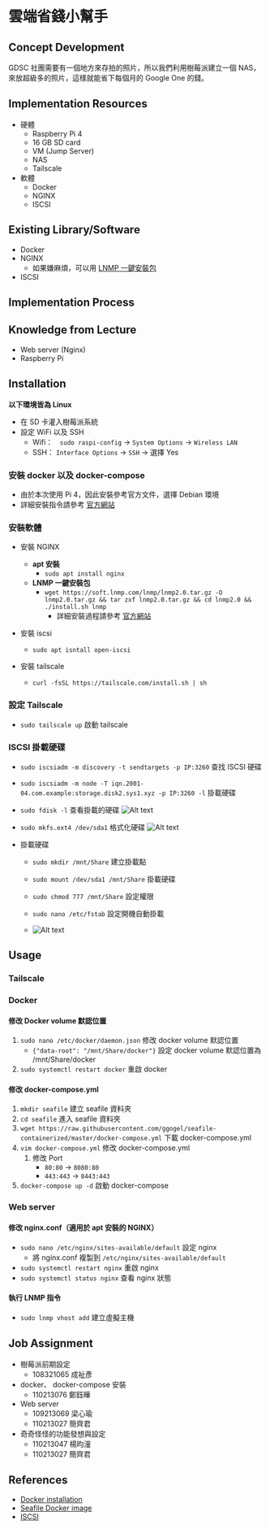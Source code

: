 # 雲端省錢小幫手

## Concept Development
GDSC 社團需要有一個地方來存拍的照片，所以我們利用樹莓派建立一個 NAS，來放超級多的照片，這樣就能省下每個月的 Google One 的錢。

## Implementation Resources
- 硬體
    - Raspberry Pi 4
    - 16 GB SD card
    - VM (Jump Server)
    - NAS
    - Tailscale
- 軟體
    - Docker
    - NGINX
    - ISCSI

## Existing Library/Software
- Docker 
- NGINX
  - 如果嫌麻煩，可以用 [LNMP 一鍵安裝包](https://lnmp.org/install.html)
- ISCSI

## Implementation Process

## Knowledge from Lecture
- Web server (Nginx)
- Raspberry Pi 

## Installation
**以下環境皆為 Linux**
- 在 SD 卡灌入樹莓派系統
- 設定 WiFi 以及 SSH 
  - Wifi：　`sudo raspi-config` -> `System Options` -> `Wireless LAN`
  - SSH： `Interface Options` -> `SSH` -> 選擇 Yes
### 安裝 docker 以及 docker-compose

- 由於本次使用 Pi 4，因此安裝參考官方文件，選擇 Debian 環境
- 詳細安裝指令請參考 [官方網站](https://docs.docker.com/engine/install/debian/)

### 安裝軟體

- 安裝 NGINX
  - **apt 安裝**
    - `sudo apt install nginx`
  - **LNMP 一鍵安裝包**
    - `wget https://soft.lnmp.com/lnmp/lnmp2.0.tar.gz -O lnmp2.0.tar.gz && tar zxf lnmp2.0.tar.gz && cd lnmp2.0 && ./install.sh lnmp`
      - 詳細安裝過程請參考 [官方網站](https://lnmp.org/install.html)



- 安裝 iscsi
    - `sudo apt isntall open-iscsi`
- 安裝 tailscale
    - `curl -fsSL https://tailscale.com/install.sh | sh`

### 設定 Tailscale

- `sudo tailscale up` 啟動 tailscale

### ISCSI 掛載硬碟

- `sudo iscsiadm -m discovery -t sendtargets -p IP:3260` 查找 ISCSI 硬碟
- `sudo iscsiadm -m node -T iqn.2001-04.com.example:storage.disk2.sys1.xyz -p IP:3260 -l` 掛載硬碟
- `sudo fdisk -l` 查看掛載的硬碟
![Alt text](images/image.png)
- `sudo mkfs.ext4 /dev/sda1` 格式化硬碟
![Alt text](images/image-1.png)
    
- 掛載硬碟
    - `sudo mkdir /mnt/Share` 建立掛載點
    - `sudo mount /dev/sda1 /mnt/Share` 掛載硬碟
    - `sudo chmod 777 /mnt/Share` 設定權限
    - `sudo nano /etc/fstab` 設定開機自動掛載
    
    - ![Alt text](images/image-2.png)

## Usage

### Tailscale

### Docker
#### 修改 Docker volume 默認位置
1. `sudo nano /etc/docker/daemon.json` 修改 docker volume 默認位置
   -  `{"data-root": "/mnt/Share/docker"}` 設定 docker volume 默認位置為 /mnt/Share/docker
2. `sudo systemctl restart docker` 重啟 docker

#### 修改 docker-compose.yml

1. `mkdir seafile` 建立 seafile 資料夾
2. `cd seafile` 進入 seafile 資料夾
3. `wget https://raw.githubusercontent.com/ggogel/seafile-containerized/master/docker-compose.yml` 下載 docker-compose.yml
4. `vim docker-compose.yml` 修改 docker-compose.yml
   1. 修改 Port
        - `80:80` -> `8080:80`
        - `443:443` -> `8443:443`
5. `docker-compose up -d` 啟動 docker-compose


### Web server
#### 修改 nginx.conf（適用於 apt 安裝的 NGINX）

- `sudo nano /etc/nginx/sites-available/default` 設定 nginx
  - 將 nginx.conf 複製到 `/etc/nginx/sites-available/default`
- `sudo systemctl restart nginx` 重啟 nginx
- `sudo systemctl status nginx` 查看 nginx 狀態

#### 執行 LNMP 指令
- `sudo lnmp vhost add` 建立虛擬主機


## Job Assignment
- 樹莓派前期設定
    - 108321065 成祉彥
- docker、 docker-compose 安裝
    - 110213076 鄭鈺曄
- Web server
    - 109213069 梁心瑜
    - 110213027 簡齊君
- 奇奇怪怪的功能發想與設定
    - 110213047 楊昀潼
    - 110213027 簡齊君

## References
- [Docker installation](https://docs.docker.com/engine/install/debian/)
- [Seafile Docker image](https://github.com/ggogel/seafile-containerized)
- [ISCSI](https://www.howtoforge.com/tutorial/how-to-setup-iscsi-storage-server-on-ubuntu-2004/)
